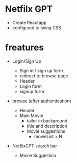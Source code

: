 # Netfilx GPT

- Create Reactapp
- configured tailwing CSS


# freatures
- Login/Sign Up
    - Sign in / sign up form
    - redirect to browse page
    - Header
    - Login form
    - signup form

- browse (after authentication)
    - Header
    - Main Movie
        - tailer in background
        - title and description
        - Movie suggestions
            - movieList + N

- NetflixGPT
    search bar
    - Movie Suggestion